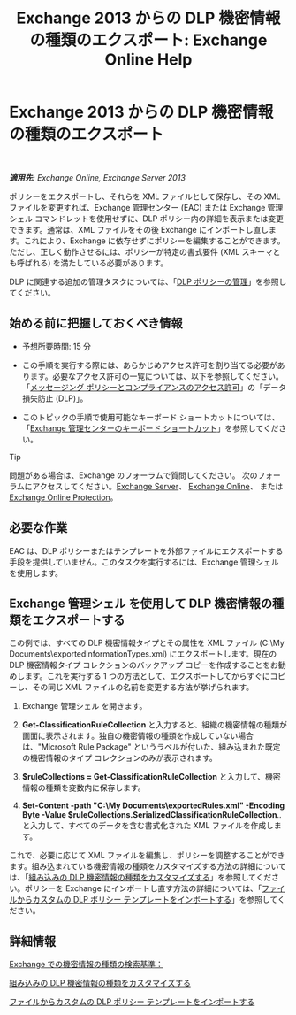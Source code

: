 ﻿---
title: 'Exchange 2013 からの DLP 機密情報の種類のエクスポート: Exchange Online Help'
TOCTitle: Exchange からの DLP 機密情報の種類のエクスポート
ms:assetid: 8f02fbc2-dd1c-4276-be1a-517a43fe39b2
ms:mtpsurl: https://technet.microsoft.com/ja-jp/library/Dn479225(v=EXCHG.150)
ms:contentKeyID: 59634979
ms.date: 05/22/2018
mtps_version: v=EXCHG.150
ms.translationtype: HT
---

# Exchange 2013 からの DLP 機密情報の種類のエクスポート

 

_**適用先:** Exchange Online, Exchange Server 2013_

ポリシーをエクスポートし、それらを XML ファイルとして保存し、その XML ファイルを変更すれば、Exchange 管理センター (EAC) または Exchange 管理シェル コマンドレットを使用せずに、DLP ポリシー内の詳細を表示または変更できます。通常は、XML ファイルをその後 Exchange にインポートし直します。これにより、Exchange に依存せずにポリシーを編集することができます。ただし、正しく動作させるには、ポリシーが特定の書式要件 (XML スキーマとも呼ばれる) を満たしている必要があります。

DLP に関連する追加の管理タスクについては、「[DLP ポリシーの管理](manage-dlp-policies-exchange-2013-help.md)」を参照してください。

## 始める前に把握しておくべき情報

  - 予想所要時間: 15 分

  - この手順を実行する際には、あらかじめアクセス許可を割り当てる必要があります。必要なアクセス許可の一覧については、以下を参照してください。「[メッセージング ポリシーとコンプライアンスのアクセス許可](messaging-policy-and-compliance-permissions-exchange-2013-help.md)」の「データ損失防止 (DLP)」。

  - このトピックの手順で使用可能なキーボード ショートカットについては、「[Exchange 管理センターのキーボード ショートカット](keyboard-shortcuts-in-the-exchange-admin-center-exchange-online-protection-help.md)」を参照してください。


> [!TIP]
> 問題がある場合は、Exchange のフォーラムで質問してください。 次のフォーラムにアクセスしてください。<A href="https://go.microsoft.com/fwlink/p/?linkid=60612">Exchange Server</A>、 <A href="https://go.microsoft.com/fwlink/p/?linkid=267542">Exchange Online</A>、 または <A href="https://go.microsoft.com/fwlink/p/?linkid=285351">Exchange Online Protection</A>。



## 必要な作業

EAC は、DLP ポリシーまたはテンプレートを外部ファイルにエクスポートする手段を提供していません。このタスクを実行するには、Exchange 管理シェル を使用します。

## Exchange 管理シェル を使用して DLP 機密情報の種類をエクスポートする

この例では、すべての DLP 機密情報タイプとその属性を XML ファイル (C:\\My Documents\\exportedInformationTypes.xml) にエクスポートします。現在の DLP 機密情報タイプ コレクションのバックアップ コピーを作成することをお勧めします。これを実行する 1 つの方法として、エクスポートしてからすぐにコピーし、その同じ XML ファイルの名前を変更する方法が挙げられます。

1.  Exchange 管理シェル を開きます。

2.  **Get-ClassificationRuleCollection** と入力すると、組織の機密情報の種類が画面に表示されます。独自の機密情報の種類を作成していない場合は、"Microsoft Rule Package" というラベルが付いた、組み込まれた既定の機密情報のタイプ コレクションのみが表示されます。

3.  **$ruleCollections = Get-ClassificationRuleCollection** と入力して、機密情報の種類を変数内に保存します。

4.  **Set-Content -path "C:\\My Documents\\exportedRules.xml" -Encoding Byte -Value $ruleCollections.SerializedClassificationRuleCollection**..と入力して、すべてのデータを含む書式化された XML ファイルを作成します。

これで、必要に応じて XML ファイルを編集し、ポリシーを調整することができます。組み込まれている機密情報の種類をカスタマイズする方法の詳細については、「[組み込みの DLP 機密情報の種類をカスタマイズする](customize-the-built-in-dlp-sensitive-information-types-exchange-2013-help.md)」を参照してください。ポリシーを Exchange にインポートし直す方法の詳細については、「[ファイルからカスタムの DLP ポリシー テンプレートをインポートする](import-a-custom-dlp-policy-template-from-a-file-exchange-2013-help.md)」を参照してください。

## 詳細情報

[Exchange での機密情報の種類の検索基準：](what-the-sensitive-information-types-in-exchange-look-for-exchange-online-help.md)

[組み込みの DLP 機密情報の種類をカスタマイズする](customize-the-built-in-dlp-sensitive-information-types-exchange-2013-help.md)

[ファイルからカスタムの DLP ポリシー テンプレートをインポートする](import-a-custom-dlp-policy-template-from-a-file-exchange-2013-help.md)


